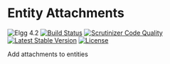 Entity Attachments
==================

![Elgg 4.2](https://img.shields.io/badge/Elgg-4.2-green.svg)
[![Build Status](https://scrutinizer-ci.com/g/ColdTrick/entity_attachments/badges/build.png?b=master)](https://scrutinizer-ci.com/g/ColdTrick/entity_attachments/build-status/master)
[![Scrutinizer Code Quality](https://scrutinizer-ci.com/g/ColdTrick/entity_attachments/badges/quality-score.png?b=master)](https://scrutinizer-ci.com/g/ColdTrick/entity_attachments/?branch=master)
[![Latest Stable Version](https://poser.pugx.org/coldtrick/entity_attachments/v/stable.svg)](https://packagist.org/packages/coldtrick/entity_attachments)
[![License](https://poser.pugx.org/coldtrick/entity_attachments/license.svg)](https://packagist.org/packages/coldtrick/entity_attachments)

Add attachments to entities
